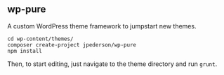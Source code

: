 ## wp-pure

A custom WordPress theme framework to jumpstart new themes.

```shell
cd wp-content/themes/
composer create-project jpederson/wp-pure
npm install
```

Then, to start editing, just navigate to the theme directory and run `grunt`.
